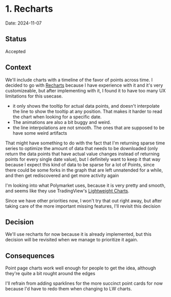 # 1. Recharts

Date: 2024-11-07

## Status

Accepted

## Context

We'll include charts with a timeline of the favor of points across time. I decided to go with [Recharts](https://recharts.org) because I have experience with it and it's very customizeable, but after implementing with it, I found it to have too many UX limitations for this usecase.

- it only shows the tooltip for actual data points, and doesn't interpolate the line to show the tooltip at any position. That makes it harder to read the chart when looking for a specific date.
- The animations are also a bit buggy and weird.
- the line interpolations are not smooth. The ones that are supposed to be have some weird artifacts

That might have something to do with the fact that I'm returning sparse time series to optimize the amount of data that needs to be downloaded (only return the data points that have actual value changes instead of returning points for every single date value), but I definitely want to keep it that way because I expect this kind of data to be sparse for a lot of Points, since there could be some forks in the graph that are left unnatended for a while, and then get rediscovered and get more activity again

I'm looking into what Polymarket uses, because it is very pretty and smooth, and seems like they use TradingView's [Lightweight Charts](https://github.com/tradingview/lightweight-charts).

Since we have other priorities now, I won't try that out right away, but after taking care of the more important missing features, I'll revisit this decision

## Decision

We'll use recharts for now because it is already implemented, but this decision will be revisited when we manage to prioritize it again.

## Consequences

Point page charts work well enough for people to get the idea, although they're quite a bit rought around the edges

I'll refrain from adding sparklines for the more succinct point cards for now because I'd have to redo them when changing to LW charts.
